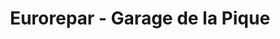 ---
title: "Eurorepar - Garage de la Pique"
url: /marignac/eurorepar-garage-de-la-pique/
shop: réparation de voitures
---